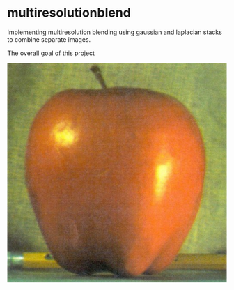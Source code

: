 # multiresolutionblend
Implementing multiresolution blending using gaussian and laplacian stacks to combine separate images. 

The overall goal of this project 

![ScreenShot](/examples/apple.jpg)